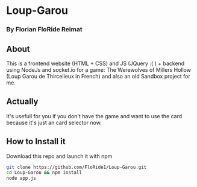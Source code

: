 # Loup-Garou
### By Florian FloRide Reimat

## About 
This is a frontend website (HTML + CSS) and JS (JQuery :( ) + backend
using NodeJs and socket.io for a game:
The Werewolves of Millers Hollow (Loup Garou de Thircelieux in French) 
and also an old Sandbox project for me.

## Actually
It's usefull for you if you don't have the game and want to use the card
because it's just an card selector now.

## How to Install it
Download this repo and launch it with npm

```sh
git clone https://github.com/FloRide1/Loup-Garou.git
cd Loup-Garou && npm install 
node app.js
```
